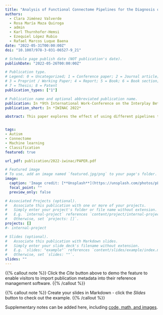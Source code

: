 ```yaml
---
title: "Analysis of Functional Connectome Pipelines for the Diagnosis of Autism Spectrum Disorders"
authors:
  - Clara Jiménez Valverde
  - Rosa María Maza Quiroga
  - admin
  - Karl Thurnhofer-Hemsi
  - Ezequiel López Rubio
  - Rafael Marcos Luque Baena
date: "2022-05-31T00:00:00Z"
doi: "10.1007/978-3-031-06527-9_21"

# Schedule page publish date (NOT publication's date).
publishDate: "2022-05-26T00:00:00Z"

# Publication type.
# Legend: 0 = Uncategorized; 1 = Conference paper; 2 = Journal article;
# 3 = Preprint / Working Paper; 4 = Report; 5 = Book; 6 = Book section;
# 7 = Thesis; 8 = Patent
publication_types: ["1"]

# Publication name and optional abbreviated publication name.
publication: In *9th International Work-Conference on the Interplay Between Natural and Artificial Computation*
publication_short: In *IWINAC 2022*

abstract: This paper explores the effect of using different pipelines to compute connectomes (matrices representing brain connections) and use them to train machine learning models with the goal of diagnosing Autism Spectrum Disorder. Five different pipelines are used to train six different ML models, splitting the data into female, male and all subsets so we can also research the effect of considering male and female patients separately. Our results conclude that pipeline and model choice impact results, along with using general or specific models.


tags:
- Autism
- Connectome
- Machine learning
- Classification
featured: true

url_pdf: publication/2022-iwinac/PAPER.pdf

# Featured image
# To use, add an image named `featured.jpg/png` to your page's folder. 
image:
  caption: 'Image credit: [**Unsplash**](https://unsplash.com/photos/pLCdAaMFLTE)'
  focal_point: ""
  preview_only: false

# Associated Projects (optional).
#   Associate this publication with one or more of your projects.
#   Simply enter your project's folder or file name without extension.
#   E.g. `internal-project` references `content/project/internal-project/index.md`.
#   Otherwise, set `projects: []`.
projects: []
#- internal-project

# Slides (optional).
#   Associate this publication with Markdown slides.
#   Simply enter your slide deck's filename without extension.
#   E.g. `slides: "example"` references `content/slides/example/index.md`.
#   Otherwise, set `slides: ""`.
slides: ""
---
```


{{% callout note %}}
Click the *Cite* button above to demo the feature to enable visitors to import publication metadata into their reference management software.
{{% /callout %}}

{{% callout note %}}
Create your slides in Markdown - click the *Slides* button to check out the example.
{{% /callout %}}

Supplementary notes can be added here, including [code, math, and images](https://wowchemy.com/docs/writing-markdown-latex/).
